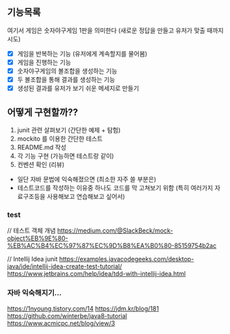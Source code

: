 

## 기능목록

여기서 게임은 숫자야구게임 1판을 의미한다 (새로운 정답을 만들고 유저가 맞출 때까지 시도)

- [x] 게임을 반복하는 기능 (유저에게 계속할지를 물어봄)
- [x] 게임을 진행하는 기능
- [x] 숫자야구게임의 볼조합을 생성하는 기능
- [x] 두 볼조합을 통해 결과를 생성하는 기능
- [x] 생성된 결과를 유저가 보기 쉬운 메세지로 만들기

## 어떻게 구현할까?? 

1. junit 관련 살펴보기 (간단한 예제 + 탐험)
2. mockito 를 이용한 간단한 테스트
3. README.md 작성
4. 각 기능 구현 (가능하면 테스트랑 같이)
5. 컨벤션 확인 (리뷰)

- 일단 자바 문법에 익숙해졌으면 (최소한 자주 쓸 부분은)
- 테스트코드를 작성하는 이유중 하나도 코드를 막 고쳐보기 위함 (특히 여러가지 자료구조등을 사용해보고 연습해보고 싶어서) 




### test

// 테스트 객체 개념
https://medium.com/@SlackBeck/mock-object%EB%9E%80-%EB%AC%B4%EC%97%87%EC%9D%B8%EA%B0%80-85159754b2ac 

// Intellij Idea junit
https://examples.javacodegeeks.com/desktop-java/ide/intellij-idea-create-test-tutorial/
https://www.jetbrains.com/help/idea/tdd-with-intellij-idea.html


### 자바 익숙해지기...
https://1nyoung.tistory.com/14
https://jdm.kr/blog/181
https://github.com/winterbe/java8-tutorial
https://www.acmicpc.net/blog/view/3